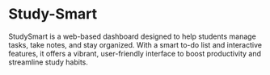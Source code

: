 # Study-Smart
StudySmart is a web-based dashboard designed to help students manage tasks, take notes, and stay organized. With a smart to-do list and interactive features, it offers a vibrant, user-friendly interface to boost productivity and streamline study habits.
